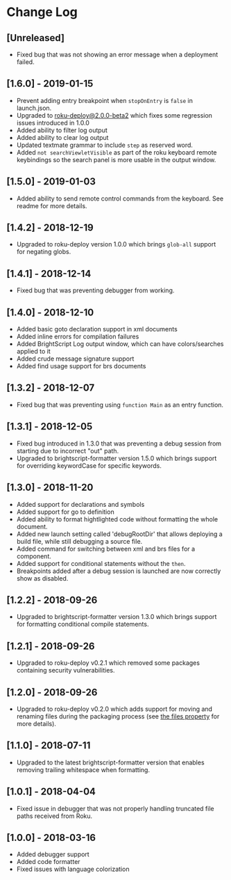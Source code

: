 # Change Log

## [Unreleased]
 - Fixed bug that was not showing an error message when a deployment failed.

## [1.6.0] - 2019-01-15
 - Prevent adding entry breakpoint when `stopOnEntry` is `false` in launch.json.
 - Upgraded to roku-deploy@2.0.0-beta2 which fixes some regression issues introduced in 1.0.0
 - Added ability to filter log output
 - Added ability to clear log output
 - Updated textmate grammar to include `step` as reserved word.
 - Added `not searchViewletVisible` as part of the roku keyboard remote keybindings so the search panel is more usable in the output window.

## [1.5.0] - 2019-01-03
 - Added ability to send remote control commands from the keyboard. See readme for more details.

## [1.4.2] - 2018-12-19
 - Upgraded to roku-deploy version 1.0.0 which brings `glob-all` support for negating globs.

## [1.4.1] - 2018-12-14
 - Fixed bug that was preventing debugger from working.

## [1.4.0] - 2018-12-10
 - Added basic goto declaration support in xml documents
 - Added inline errors for compilation failures
 - Added BrightScript Log output window, which can have colors/searches applied to it
 - Added crude message signature support
 - Added find usage support for brs documents

## [1.3.2] - 2018-12-07
 - Fixed bug that was preventing using `function Main` as an entry function.

## [1.3.1] - 2018-12-05
 - Fixed bug introduced in 1.3.0 that was preventing a debug session from starting due to incorrect "out" path.
 - Upgraded to brightscript-formatter version 1.5.0 which brings support for overriding keywordCase for specific keywords.

## [1.3.0] - 2018-11-20
 - Added support for declarations and symbols
 - Added support for go to definition
 - Added ability to format hightlighted code without formatting the whole document.
 - Added new launch setting called 'debugRootDir' that allows deploying a build file, while still debugging a source file.
 - Added command for switching between xml and brs files for a component.
 - Added support for conditional statements without the `then`.
 - Breakpoints added after a debug session is launched are now correctly show as disabled.

 ## [1.2.2] - 2018-09-26
 - Upgraded to brightscript-formatter version 1.3.0 which brings support for formatting conditional compile statements.

## [1.2.1] - 2018-09-26
 - Upgraded to roku-deploy v0.2.1 which removed some packages containing security vulnerabilities.

## [1.2.0] - 2018-09-26
 - Upgraded to roku-deploy v0.2.0 which adds support for moving and renaming files during the packaging process (see [the files property](https://github.com/TwitchBronBron/roku-deploy#options) for more details).

## [1.1.0] - 2018-07-11
 - Upgraded to the latest brightscript-formatter version that enables removing trailing whitespace when formatting.

## [1.0.1] - 2018-04-04
 - Fixed issue in debugger that was not properly handling truncated file paths received from Roku.

## [1.0.0] - 2018-03-16
- Added debugger support
- Added code formatter
- Fixed issues with language colorization